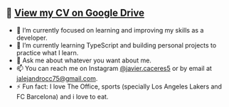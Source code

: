## 📄 [View my CV on Google Drive]([https://drive.google.com/tu-link-aqui](https://drive.google.com/file/d/1BCMxVUsWJqeMWgsVGJrkZ_C46kAXgigo/view?usp=drive_link))

- 🔭 I’m currently focused on learning and improving my skills as a developer.  
- 🌱 I’m currently learning TypeScript and building personal projects to practice what I learn.  
- 💬 Ask me about whatever you want about me.  
- 📫 You can reach me on Instagram [@javier.caceres5](https://instagram.com/javier.caceres5) or by email at jalejandrocc75@gmail.com.  
- ⚡ Fun fact: I love The Office, sports (specially Los Angeles Lakers and FC Barcelona) and i love to eat.  
